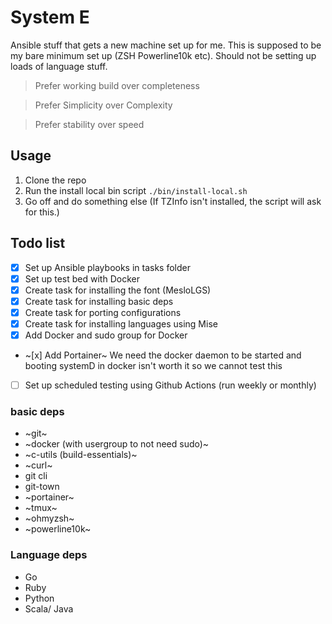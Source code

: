 # System E

Ansible stuff that gets a new machine set up for me. This is supposed to be my bare minimum set up (ZSH Powerline10k etc). Should not be setting up loads of language stuff.

> Prefer working build over completeness

> Prefer Simplicity over Complexity

> Prefer stability over speed

## Usage
1. Clone the repo
2. Run the install local bin script `./bin/install-local.sh`
3. Go off and do something else (If TZInfo isn't installed, the script will ask for this.)

## Todo list
- [x] Set up Ansible playbooks in tasks folder
- [x] Set up test bed with Docker
- [x] Create task for installing the font (MesloLGS)
- [x] Create task for installing basic deps
- [x] Create task for porting configurations
- [x] Create task for installing languages using Mise
- [x] Add Docker and sudo group for Docker
- ~[x] Add Portainer~ We need the docker daemon to be started and booting systemD in docker isn't worth it so we cannot test this
- [ ] Set up scheduled testing using Github Actions (run weekly or monthly)


### basic deps
- ~git~
- ~docker (with usergroup to not need sudo)~
- ~c-utils (build-essentials)~
- ~curl~
- git cli
- git-town
- ~portainer~
- ~tmux~
- ~ohmyzsh~
- ~powerline10k~


### Language deps
- Go
- Ruby
- Python
- Scala/ Java

